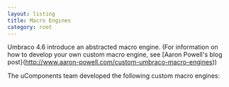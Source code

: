 ```yaml
---
layout: listing
title: Macro Engines
category: root
---
```


Umbraco 4.6 introduce an abstracted macro engine. (For information on how to develop your own custom macro engine, see [Aaron Powell's blog post}(http://www.aaron-powell.com/custom-umbraco-macro-engines))

The uComponents team developed the following custom macro engines:
